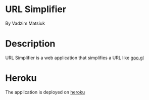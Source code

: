 # URL Simplifier
By Vadzim Matsiuk
# Description
URL Simplifier is a web application that simplifies a URL like [goo.gl][link1]

# Heroku
The application is deployed on [heroku][link2]

[link1]: <https://goo.gl/>
[link2]: <https://urlsimplifier.herokuapp.com/>
